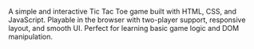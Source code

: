 A simple and interactive Tic Tac Toe game built with HTML, CSS, and JavaScript. Playable in the browser with two-player support, responsive layout, and smooth UI. Perfect for learning basic game logic and DOM manipulation.
